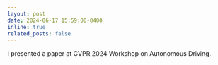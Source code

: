 ```yaml
---
layout: post
date: 2024-06-17 15:59:00-0400
inline: true
related_posts: false
---
```


I presented a paper at CVPR 2024 Workshop on Autonomous Driving.
